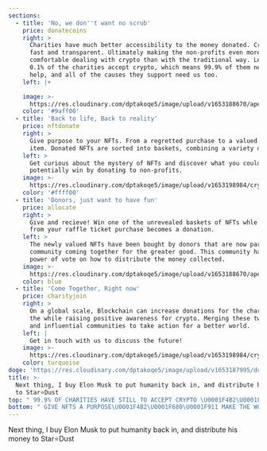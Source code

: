 ```yaml
---
sections:
  - title: 'No, we don''t want no scrub'
    price: donatecoins
    right: >
      Charities have much better accessibility to the money donated. Crypto is
      fast and transparent. Ultimately making the non-profits even more
      comfortable dealing with crypto than with the traditional way. Less than
      0.1% of the charities accept crypto, which means 99.9% of them need our
      help, and all of the causes they support need us too.
    left: |+

    image: >-
      https://res.cloudinary.com/dptakoqe5/image/upload/v1653188670/ape_uhzscc.png
    color: '#9aff00'
  - title: 'Back to life, Back to reality'
    price: nftdonate
    right: >
      Give purpose to your NFTs. From a regretted purchase to a valued donation
      item. Donated NFTs are sorted into baskets, combining a variety of NFTs.
    left: >
      Get curious about the mystery of NFTs and discover what you could
      potentially win by donating to non-profits.
    image: >-
      https://res.cloudinary.com/dptakoqe5/image/upload/v1653198984/cryptopunk_jfsxji.png
    color: '#ffff00'
  - title: 'Donors, just want to have fun'
    price: allocate
    right: >
      Give and recieve! Win one of the unrevealed baskets of NFTs whle the money
      from your raffle ticket purchase becomes a donation.
    left: >
      The newly valued NFTs have been bought by donors that are now part of a
      community coming together for the greater good. This community has the
      power of vote on how to distribute the money collected.
    image: >-
      https://res.cloudinary.com/dptakoqe5/image/upload/v1653188670/ape_uhzscc.png
    color: blue
  - title: 'Come Together, Right now'
    price: charityjoin
    right: >
      On a global scale, Blockchain can increase donations for the charities all
      the while raising positive awareness for crypto. Merging these two massive
      and influential communities to take action for a better world.
    left: |
      Get in touch with us to discuss the future!
    image: >-
      https://res.cloudinary.com/dptakoqe5/image/upload/v1653198984/cryptopunk_jfsxji.png
    color: turquoise
doge: 'https://res.cloudinary.com/dptakoqe5/image/upload/v1653187995/doge_tlqzzv.png'
title: >-
  Next thing, I buy Elon Musk to put humanity back in, and distribute his money
  to Star⭐Dust
top: " 99.9% OF CHARITIES HAVE STILL TO ACCEPT CRYPTO \U0001F4B2\U0001F680\U0001F911 $471 BILLION WENT TO CHARITIES IN 2020 IN THE US \U0001F4B2\U0001F680\U0001F911  FIDELITY CHARITABLE DONATED $274 MILLION IN CRYPTO IN 2022, 4x MORE THAN IN DOLLARS IN 2019 \U0001F4B2\U0001F680\U0001F911 A CRYPTO PUNK WORTH $233,000 WAS DONATED TO UKRAINE FUNDRAISING CAMPAIGN \U0001F4B2\U0001F680\U0001F911"
bottom: " GIVE NFTS A PURPOSE\U0001F4B2\U0001F680\U0001F911 MAKE THE WORLD A BETTER PLACE \U0001F4B2\U0001F680\U0001F911 DONATE MORE WITHOUT SPENDING \U0001F4B2\U0001F680\U0001F911 EDUCATE THE CHILDREN \U0001F4B2\U0001F680\U0001F911 SAVE THE PLANET \U0001F4B2\U0001F680\U0001F911 FEED THE ANIMALS \U0001F4B2\U0001F680\U0001F911 GIVE NFTS A PURPOSE\U0001F4B2\U0001F680\U0001F911 MAKE THE WORLD A BETTER PLACE \U0001F4B2\U0001F680\U0001F911 DONATE MORE WITHOUT SPENDING \U0001F4B2\U0001F680\U0001F911 EDUCATE THE CHILDREN \U0001F4B2\U0001F680\U0001F911 SAVE THE PLANET \U0001F4B2\U0001F680\U0001F911 FEED THE ANIMALS \U0001F4B2\U0001F680\U0001F911"
---
```


Next thing, I buy Elon Musk to put humanity back in, and distribute his money to Star⭐️Dust
